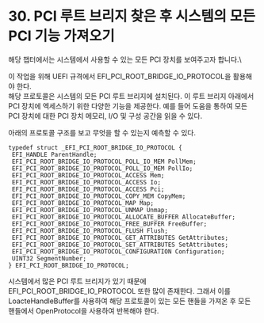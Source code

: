 # 30. PCI 루트 브리지 찾은 후 시스템의 모든 PCI 기능 가져오기



해당 챕터에서는 시스템에서 사용할 수 있는 모든 PCI 장치를 보여주고자 합니다.\


이 작업을 위해 UEFI 규격에서 EFI\_PCI\_ROOT\_BRIDGE\_IO\_PROTOCOL을 활용해야 한다.\
해당 프로토콜은 시스템의 모든 PCI 루트 브리지에 설치된다. 이 루트 브리지 아래에서 PCI 장치에 엑세스하기 위한 다양한 기능을 제공한다. 예를 들어 도움을 통하여 모든 PCI 장치에 대한 PCI 장치 메모리, I/O 및 구성 공간을 읽을 수 있다.

아래의 프로토콜 구조를 보고 무엇을 할 수 있는지 예측할 수 있다.

```
typedef struct _EFI_PCI_ROOT_BRIDGE_IO_PROTOCOL {
 EFI_HANDLE ParentHandle;
 EFI_PCI_ROOT_BRIDGE_IO_PROTOCOL_POLL_IO_MEM PollMem;
 EFI_PCI_ROOT_BRIDGE_IO_PROTOCOL_POLL_IO_MEM PollIo;
 EFI_PCI_ROOT_BRIDGE_IO_PROTOCOL_ACCESS Mem;
 EFI_PCI_ROOT_BRIDGE_IO_PROTOCOL_ACCESS Io;
 EFI_PCI_ROOT_BRIDGE_IO_PROTOCOL_ACCESS Pci;
 EFI_PCI_ROOT_BRIDGE_IO_PROTOCOL_COPY_MEM CopyMem;
 EFI_PCI_ROOT_BRIDGE_IO_PROTOCOL_MAP Map;
 EFI_PCI_ROOT_BRIDGE_IO_PROTOCOL_UNMAP Unmap;
 EFI_PCI_ROOT_BRIDGE_IO_PROTOCOL_ALLOCATE_BUFFER AllocateBuffer;
 EFI_PCI_ROOT_BRIDGE_IO_PROTOCOL_FREE_BUFFER FreeBuffer;
 EFI_PCI_ROOT_BRIDGE_IO_PROTOCOL_FLUSH Flush;
 EFI_PCI_ROOT_BRIDGE_IO_PROTOCOL_GET_ATTRIBUTES GetAttributes;
 EFI_PCI_ROOT_BRIDGE_IO_PROTOCOL_SET_ATTRIBUTES SetAttributes;
 EFI_PCI_ROOT_BRIDGE_IO_PROTOCOL_CONFIGURATION Configuration;
 UINT32 SegmentNumber;
} EFI_PCI_ROOT_BRIDGE_IO_PROTOCOL;
```

시스템에서 많은 PCI 루트 브리지가 있기 때문에 EFI\_PCI\_ROOT\_BRIDGE\_IO\_PROTOCOL 또한 많이 존재한다. 그래서 이를 LoacteHandleBuffer를 사용하여 해당 프로토콜이 있는 모든 핸들을 가져온 후 모든 핸들에서 OpenProtocol을 사용하여 반복해야 한다.















